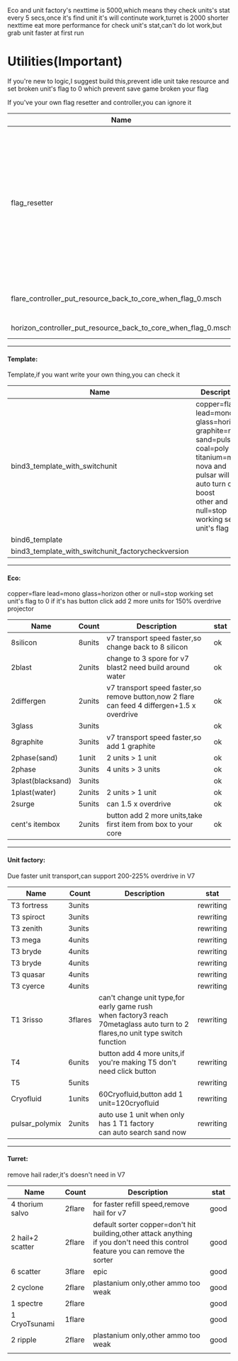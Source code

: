 Eco and unit factory's nexttime is 5000,which means they check units's stat every 5 secs,once it's find unit it's will continute work,turret is 2000
shorter nexttime eat more performance for check unit's stat,can't do lot work,but grab unit faster at first run



# Utilities(Important)

If you're new to logic,I suggest build this,prevent idle unit take resource and set broken unit's flag to 0 which prevent save game broken your flag

If you've your own flag resetter and controller,you can ignore it

| Name                                                         | Description                                                  | stat |
| ------------------------------------------------------------ | ------------------------------------------------------------ | ---- |
| flag_resetter                                                | reset unit has flag but uncontrolled to flag 0 make it can be use again<br />it's doesn't has global resource recycle function  <br />cuz if you let flag 0 + uncontrolled units put resource back to core,but when you try to do that it's already got controlled by this logic <br />so no way to prevent disturb flag 0 zenith/horizon take blast/spore/coal/thorium<br /> | good |
| flare_controller_put_resource_back_to_core_when_flag_0.msch  | flare,flare flag resetter + flag 0 uncontrolled units put resource back to core | good |
| horizon_controller_put_resource_back_to_core_when_flag_0.msch | horizon,sorter for auto search target                        | good |

------

#### Template:

Template,if you want write your own thing,you can check it

| Name                                               | Description                                                  | stat      |
| -------------------------------------------------- | ------------------------------------------------------------ | --------- |
| bind3_template_with_switchunit                     | copper=flare lead=mono glass=horizon <br />graphite=nova sand=pulsar coal=poly titanium=mega<br />nova and pulsar will auto turn on boost<br />other and null=stop working set unit's flag to 0 | rewriting |
| bind6_template                                     |                                                              | rewriting |
| bind3_template_with_switchunit_factorycheckversion |                                                              | rewriting |

------------

#### Eco:

copper=flare lead=mono glass=horizon other or null=stop working set unit's flag to 0
if it's has button click add 2 more units for 150% overdrive projector

|  Name | Count | Description | stat |
| ------------ | ------------ |  ------------ |  ------------ |
|  8silicon |  8units |v7 transport speed faster,so change back to 8 silicon|ok|
|  2blast | 2units |change to 3 spore for v7<br />blast2 need build around water|ok|
|  2differgen | 2units  |v7 transport speed faster,so remove button,now 2 flare can feed 4 differgen+1.5 x overdrive|ok|
|  3glass  | 3units  ||ok|
|  8graphite  | 3units  |v7 transport speed faster,so add 1 graphite|ok|
|  2phase(sand)  | 1unit  | 2 units > 1 unit                                             | ok                                           |
|  2phase  | 3units  |4 units > 3 units|ok|
|  3plast(blacksand)  | 3units  ||ok|
|  1plast(water)  | 2units  |2 units > 1 unit|ok|
|  2surge | 5units |can 1.5 x overdrive|ok|
|  cent's itembox  | 2units  |button add 2 more units,take first item from box to your core|ok|

------------

#### Unit factory:

Due faster unit transport,can support 200-225% overdrive in V7

|  Name | Count | Description | stat |
| ------------ | ------------ |  ------------ |  ------------ |
|T3 fortress|3units||rewriting|
|T3 spiroct|3units||rewriting|
|T3 zenith|3units||rewriting|
|T3 mega|4units||rewriting|
|T3 bryde|4units||rewriting|
|T3 bryde|4units||rewriting|
|T3 quasar|4units||rewriting|
|T3 cyerce|4units||rewriting|
|T1 3risso|3flares|can't change unit type,for early game rush<br />when factory3 reach 70metaglass auto turn to 2 flares,no unit type switch function|rewriting|
|T4|6units|button add 4 more units,if you're making T5 don't need click button|rewriting|
|T5|5units||rewriting|
|Cryofluid|1units|60Cryofluid,button add 1 unit=120cryofluid|rewriting|
|pulsar_polymix|2units|auto use 1 unit when only has 1 T1 factory<br />can auto search sand now|rewriting|
------------

#### Turret:

remove hail rader,it's doesn't need in V7

|  Name | Count | Description | stat |
| ------------ | ------------ |  ------------ |  ------------ |
|4 thorium salvo|2flare|for faster refill speed,remove hail for v7|good|
|2 hail+2 scatter|2flare|default sorter copper=don't hit building,other attack anything<br />if you don't need this control feature you can remove the sorter|good|
|6 scatter|3flare|epic|good|
|2 cyclone|2flare|plastanium only,other ammo too weak|good|
|1 spectre|2flare||good|
|1 CryoTsunami|1flare||good|
|2 ripple|2flare|plastanium only,other ammo too weak|good|
|||||

